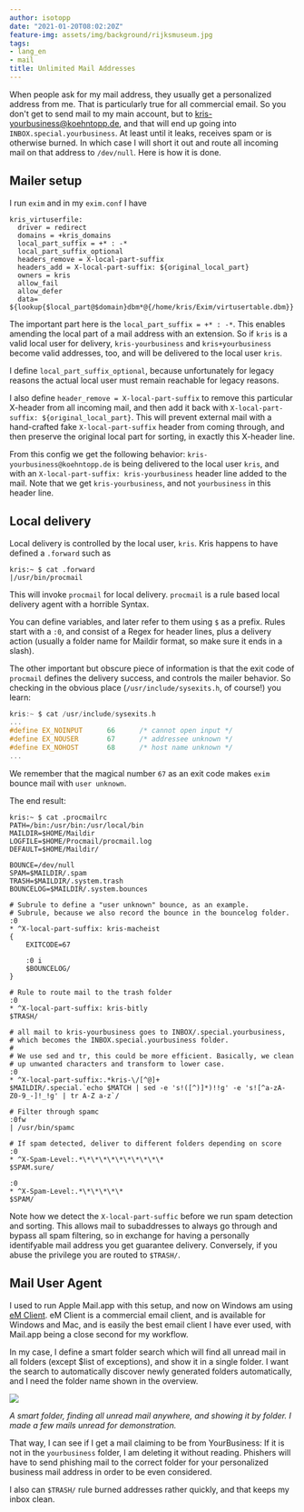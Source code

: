 ```yaml
---
author: isotopp
date: "2021-01-20T08:02:20Z"
feature-img: assets/img/background/rijksmuseum.jpg
tags:
- lang_en
- mail
title: Unlimited Mail Addresses
---
```


When people ask for my mail address, they usually get a personalized address from me. That is particularly true for all commercial email. So you don't get to send mail to my main account, but to kris-yourbusiness@koehntopp.de, and that will end up going into `INBOX.special.yourbusiness`. At least until it leaks, receives spam or is otherwise burned. In which case I will short it out and route all incoming mail on that address to `/dev/null`. Here is how it is done.

## Mailer setup

I run `exim` and in my `exim.conf` I have

```console
kris_virtuserfile:
  driver = redirect
  domains = +kris_domains
  local_part_suffix = +* : -*
  local_part_suffix_optional
  headers_remove = X-local-part-suffix
  headers_add = X-local-part-suffix: ${original_local_part}
  owners = kris
  allow_fail
  allow_defer
  data= ${lookup{$local_part@$domain}dbm*@{/home/kris/Exim/virtusertable.dbm}}
```

The important part here is the `local_part_suffix = +* : -*`. This enables amending the local part of a mail address with an extension. So if `kris` is a valid local user for delivery, `kris-yourbusiness` and `kris+yourbusiness` become valid addresses, too, and will be delivered to the local user `kris`.

I define `local_part_suffix_optional`, because unfortunately for legacy reasons the actual local user must remain reachable for legacy reasons.

I also define `header_remove = X-local-part-suffix` to remove this particular X-header from all incoming mail, and then add it back with `X-local-part-suffix: ${original_local_part}`. This will prevent external mail with a hand-crafted fake `X-local-part-suffix` header from coming through, and then preserve the original local part for sorting, in exactly this X-header line.

From this config we get the following behavior: `kris-yourbusiness@koehntopp.de` is being delivered to the local user `kris`, and with an `X-local-part-suffix: kris-yourbusiness` header line added to the mail. Note that we get `kris-yourbusiness`, and not `yourbusiness` in this header line.

## Local delivery

Local delivery is controlled by the local user, `kris`. Kris happens to have defined a `.forward` such as

```console
kris:~ $ cat .forward
|/usr/bin/procmail
```

This will invoke `procmail` for local delivery. `procmail` is a rule based local delivery agent with a horrible Syntax.

You can define variables, and later refer to them using `$` as a prefix. Rules start with a `:0`, and consist of a Regex for header lines, plus a delivery action (usually a folder name for Maildir format, so make sure it ends in a slash).

The other important but obscure piece of information is that the exit code of `procmail` defines the delivery success, and controls the mailer behavior. So checking in the obvious place (`/usr/include/sysexits.h`, of course!) you learn:

```c
kris:~ $ cat /usr/include/sysexits.h
...
#define EX_NOINPUT      66      /* cannot open input */
#define EX_NOUSER       67      /* addressee unknown */
#define EX_NOHOST       68      /* host name unknown */
...
```

We remember that the magical number `67` as an exit code makes `exim` bounce mail with `user unknown`.

The end result:

```console
kris:~ $ cat .procmailrc
PATH=/bin:/usr/bin:/usr/local/bin
MAILDIR=$HOME/Maildir
LOGFILE=$HOME/Procmail/procmail.log
DEFAULT=$HOME/Maildir/

BOUNCE=/dev/null
SPAM=$MAILDIR/.spam
TRASH=$MAILDIR/.system.trash
BOUNCELOG=$MAILDIR/.system.bounces

# Subrule to define a "user unknown" bounce, as an example.
# Subrule, because we also record the bounce in the bouncelog folder.
:0
* ^X-local-part-suffix: kris-macheist
{
    EXITCODE=67

    :0 i
    $BOUNCELOG/
}

# Rule to route mail to the trash folder
:0
* ^X-local-part-suffix: kris-bitly
$TRASH/

# all mail to kris-yourbusiness goes to INBOX/.special.yourbusiness,
# which becomes the INBOX.special.yourbusiness folder.
#
# We use sed and tr, this could be more efficient. Basically, we clean
# up unwanted characters and transform to lower case.
:0
* ^X-local-part-suffix:.*kris-\/[^@]+
$MAILDIR/.special.`echo $MATCH | sed -e 's!([^)]*)!!g' -e 's![^a-zA-Z0-9_-]!_!g' | tr A-Z a-z`/

# Filter through spamc
:0fw
| /usr/bin/spamc

# If spam detected, deliver to different folders depending on score
:0
* ^X-Spam-Level:.*\*\*\*\*\*\*\*\*\*\*
$SPAM.sure/

:0
* ^X-Spam-Level:.*\*\*\*\*\*
$SPAM/
```

Note how we detect the `X-local-part-suffic` before we run spam detection and sorting. This allows mail to subaddresses to always go through and bypass all spam filtering, so in exchange for having a personally identifyable mail address you get guarantee delivery. Conversely, if you abuse the privilege you are routed to `$TRASH/`.

## Mail User Agent

I used to run Apple Mail.app with this setup, and now on Windows am using [eM Client](https://www.emclient.com/). eM Client is a commercial email client, and is available for Windows and Mac, and is easily the best email client I have ever used, with Mail.app being a close second for my workflow.

In my case, I define a smart folder search which will find all unread mail in all folders (except $list of exceptions), and show it in a single folder. I want the search to automatically discover newly generated folders automatically, and I need the folder name shown in the overview.

![](/uploads/2021/01/emclient.png)

*A smart folder, finding all unread mail anywhere, and showing it by folder. I made a few mails unread for demonstration.*

That way, I can see if I get a mail claiming to be from YourBusiness: If it is not in the `yourbusiness` folder, I am deleting it without reading. Phishers will have to send phishing mail to the correct folder for your personalized business mail address in order to be even considered.

I also can `$TRASH/` rule burned addresses rather quickly, and that keeps my inbox clean.